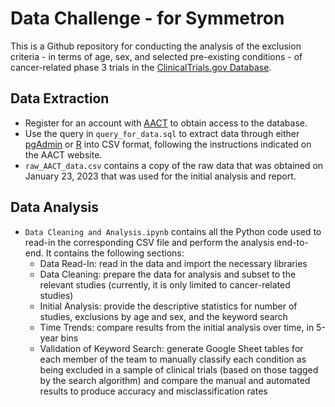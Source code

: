 # Data Challenge - for Symmetron

This is a Github repository for conducting the analysis of the exclusion criteria - in terms of age, sex, and selected pre-existing conditions - of cancer-related phase 3 trials in the [ClinicalTrials.gov Database](https://clinicaltrials.gov/).

## Data Extraction
* Register for an account with [AACT](https://aact.ctti-clinicaltrials.org/) to obtain access to the database.
* Use the query in `query_for_data.sql` to extract data through either [pgAdmin](https://aact.ctti-clinicaltrials.org/pgadmin) or [R](https://aact.ctti-clinicaltrials.org/r) into CSV format, following the instructions indicated on the AACT website.
* `raw_AACT_data.csv` contains a copy of the raw data that was obtained on January 23, 2023 that was used for the initial analysis and report.

## Data Analysis
* `Data Cleaning and Analysis.ipynb` contains all the Python code used to read-in the corresponding CSV file and perform the analysis end-to-end. It contains the following sections:
  * Data Read-In: read in the data and import the necessary libraries
  * Data Cleaning: prepare the data for analysis and subset to the relevant studies (currently, it is only limited to cancer-related studies)
  * Initial Analysis: provide the descriptive statistics for number of studies, exclusions by age and sex, and the keyword search
  * Time Trends: compare results from the initial analysis over time, in 5-year bins
  * Validation of Keyword Search: generate Google Sheet tables for each member of the team to manually classify each condition as being excluded in a sample of clinical trials (based on those tagged by the search algorithm) and compare the manual and automated results to produce accuracy and misclassification rates
